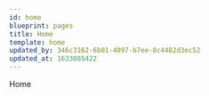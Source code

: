 ```yaml
---
id: home
blueprint: pages
title: Home
template: home
updated_by: 346c3162-6b01-4097-b7ee-8c4482d3ec52
updated_at: 1633085422
---
```

Home